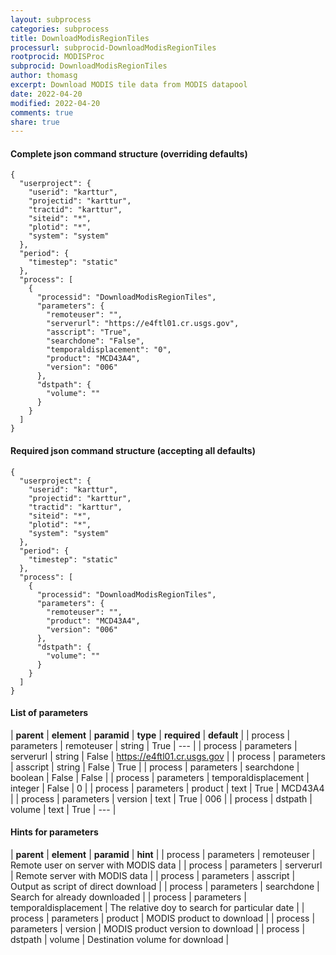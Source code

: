 ```yaml
---
layout: subprocess
categories: subprocess
title: DownloadModisRegionTiles
processurl: subprocid-DownloadModisRegionTiles
rootprocid: MODISProc
subprocid: DownloadModisRegionTiles
author: thomasg
excerpt: Download MODIS tile data from MODIS datapool
date: 2022-04-20
modified: 2022-04-20
comments: true
share: true
---
```


#### Complete json command structure (overriding defaults)
```
{
  "userproject": {
    "userid": "karttur",
    "projectid": "karttur",
    "tractid": "karttur",
    "siteid": "*",
    "plotid": "*",
    "system": "system"
  },
  "period": {
    "timestep": "static"
  },
  "process": [
    {
      "processid": "DownloadModisRegionTiles",
      "parameters": {
        "remoteuser": "",
        "serverurl": "https://e4ftl01.cr.usgs.gov",
        "asscript": "True",
        "searchdone": "False",
        "temporaldisplacement": "0",
        "product": "MCD43A4",
        "version": "006"
      },
      "dstpath": {
        "volume": ""
      }
    }
  ]
}
```
#### Required json command structure (accepting all defaults)
```
{
  "userproject": {
    "userid": "karttur",
    "projectid": "karttur",
    "tractid": "karttur",
    "siteid": "*",
    "plotid": "*",
    "system": "system"
  },
  "period": {
    "timestep": "static"
  },
  "process": [
    {
      "processid": "DownloadModisRegionTiles",
      "parameters": {
        "remoteuser": "",
        "product": "MCD43A4",
        "version": "006"
      },
      "dstpath": {
        "volume": ""
      }
    }
  ]
}
```
#### List of parameters

| **parent** | **element** | **paramid** | **type** | **required** | **default** |
| process | parameters | remoteuser | string | True | --- |
| process | parameters | serverurl | string | False | https://e4ftl01.cr.usgs.gov |
| process | parameters | asscript | string | False | True |
| process | parameters | searchdone | boolean | False | False |
| process | parameters | temporaldisplacement | integer | False | 0 |
| process | parameters | product | text | True | MCD43A4 |
| process | parameters | version | text | True | 006 |
| process | dstpath | volume | text | True | --- |

#### Hints for parameters

| **parent** | **element** | **paramid** | **hint** |
| process | parameters | remoteuser | Remote user on server with MODIS data |
| process | parameters | serverurl | Remote server with MODIS data |
| process | parameters | asscript | Output as script of direct download |
| process | parameters | searchdone | Search for already downloaded |
| process | parameters | temporaldisplacement | The relative doy to search for particular date |
| process | parameters | product | MODIS product to download |
| process | parameters | version | MODIS product version to download |
| process | dstpath | volume | Destination volume for download |
